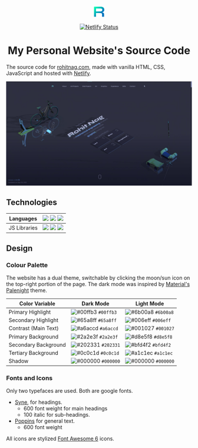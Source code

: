 <br/>
<p align="center">
    <a href="https://rohitnag.com" target="_blank">
        <img src="images/icon-nobg.png" alt="Website logo">
    </a>
</p>

<p align="center">
    <a href="https://app.netlify.com/sites/rohitnag/deploys" target="_blank">
      <img src="https://api.netlify.com/api/v1/badges/1963b488-7b78-48c9-9e2d-6fb5e47ab3af/deploy-status" alt="Netlify Status" />
    </a>
</p>
<h1 align="center">
  My Personal Website's Source Code
</h1>
<p align="left">
  The source code for <a href="https://rohitnag.com" target="_blank">rohitnag.com</a>, made with vanilla HTML, CSS, JavaScript and hosted with <a href="https://www.netlify.com/" target="_blank">Netlify</a>.
</p>

<a href="https://rohitnag.com" target="_blank" align="center"><img src="images/Side Projects/My Website/website_screenshot.jpg" alt="Demo" borderRadius="10px"></a>

## Technologies

| Languages | <img src="https://img.shields.io/badge/HTML5-E34F26?style=flat&logo=html5&logoColor=white"> <img src="https://img.shields.io/badge/CSS3-1572B6?style=flat&logo=css3&logoColor=white"> <img src="https://img.shields.io/badge/JavaScript-323330?style=flat&logo=javascript&logoColor=F7DF1E"> |
| --------- | - |
| JS Libraries | <img src="https://img.shields.io/badge/jQuery-0769AD?style=flat&logo=jquery&logoColor=white"> <img src="https://img.shields.io/badge/-Swiper.js-6332F6?style=flat&logo=swiper&logoColor=white"> <img src="https://img.shields.io/badge/-Three.js-000000?style=flat&logo=Three.js&logoColor=white">|

## Design

### Colour Palette

The website has a dual theme, switchable by clicking the moon/sun icon on the top-right portion of the page. The dark mode was inspired by <a href="https://www.material-theme.com/docs/reference/color-palette/" target="_blank">Material's Palenight</a> theme.

| Color Variable       | Dark Mode                                                          | Light Mode                                                         |
| -------------------- | ------------------------------------------------------------------ | ------------------------------------------------------------------ |
| Primary Highlight    | ![#00ffb3](https://via.placeholder.com/10/00ffb3?text=+) `#00ffb3` | ![#6b00a8](https://via.placeholder.com/10/6b00a8?text=+) `#6b00a8` |
| Secondary Highlight  | ![#65a8ff](https://via.placeholder.com/10/65a8ff?text=+) `#65a8ff` | ![#006eff](https://via.placeholder.com/10/006eff?text=+) `#006eff` |
| Contrast (Main Text) | ![#a6accd](https://via.placeholder.com/10/a6accd?text=+) `#a6accd` | ![#001027](https://via.placeholder.com/10/001027?text=+) `#001027` |
| Primary Background   | ![#2a2e3f](https://via.placeholder.com/10/2a2e3f?text=+) `#2a2e3f` | ![#d8e5f8](https://via.placeholder.com/10/d8e5f8?text=+) `#d8e5f8` |
| Secondary Background | ![#202331](https://via.placeholder.com/10/202331?text=+) `#202331` | ![#bfd4f2](https://via.placeholder.com/10/bfd4f2?text=+) `#bfd4f2` |
| Tertiary Background  | ![#0c0c1d](https://via.placeholder.com/10/0c0c1d?text=+) `#0c0c1d` | ![#a1c1ec](https://via.placeholder.com/10/a1c1ec?text=+) `#a1c1ec` |
| Shadow               | ![#000000](https://via.placeholder.com/10/000000?text=+) `#000000` | ![#000000](https://via.placeholder.com/10/000000?text=+) `#000000` |

### Fonts and Icons

Only two typefaces are used. Both are google fonts.

- <a href="https://fonts.google.com/specimen/Syne" target="_blank">Syne</a>, for headings.
  - 600 font weight for main headings
  - 100 italic for sub-headings.
- <a href="https://fonts.google.com/specimen/Poppins" target="_blank">Poppins</a> for general text.
  - 600 font weight
  
All icons are stylized <a href="https://fonts.google.com/specimen/Poppins" target="_blank">Font Awesome 6</a> icons.
